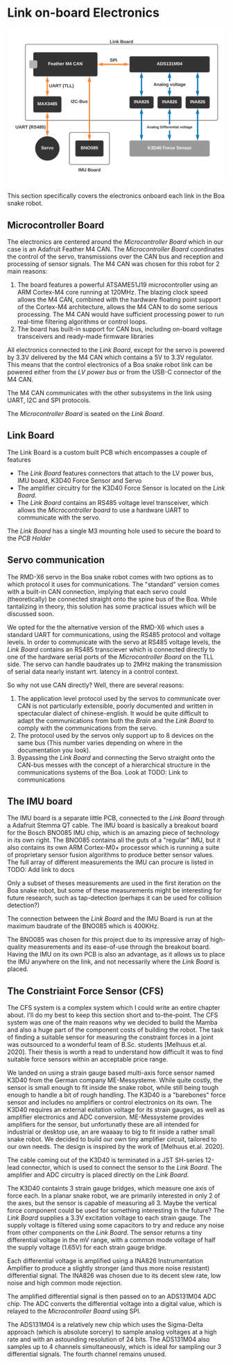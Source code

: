 # Link on-board Electronics

![Electronics overview](static/electronics.png)

This section specifically covers the electronics onboard each link in the Boa snake robot. 


## Microcontroller Board
The electronics are centered around the _Microcontroller Board_ which in our case is an Adafruit Feather M4 CAN. The _Microcontroller Board_ coordinates the control of the servo, transmissions over the CAN bus and reception and processing of sensor signals. The M4 CAN was chosen for this robot for 2 main reasons:

1. The board features a powerful ATSAME51J19 microcontroller using an ARM Cortex-M4 core running at 120MHz. The blazing clock speed allows the M4 CAN, combined with the hardware floating point support of the Cortex-M4 architecture, allows the M4 CAN to do some serious processing. The M4 CAN would have sufficient processing power to run real-time filtering algorithms or control loops.
2. The board has built-in support for CAN bus, including on-board voltage transceivers and ready-made firmware libraries 

All electronics connected to the _Link Board_, except for the servo is powered by 3.3V delivered by the M4 CAN which contains a 5V to 3.3V regulator. This means that the control electronics of a Boa snake robot link can be powered either from the _LV power bus_ or from the USB-C connector of the M4 CAN. 

The M4 CAN communicates with the other subsystems in the link using UART, I2C and SPI protocols.

The _Microcontroller Board_ is seated on the _Link Board_.


## Link Board
The Link Board is a custom built PCB which encompasses a couple of features

- The _Link Board_ features connectors that attach to the LV power bus, IMU board, K3D40 Force Sensor and Servo 
- The amplifier circuitry for the K3D40 Force Sensor is located on the _Link Board_.
- The _Link Board_ contains an RS485 voltage level transceiver, which allows the _Microcontroller board_ to use a hardware UART to communicate with the servo.  

The _Link Board_ has a single M3 mounting hole used to secure the board to the _PCB Holder_


## Servo communication
The RMD-X6 servo in the Boa snake robot comes with two options as to which protocol it uses for communications. The "standard" version comes with a built-in CAN connection, implying that each servo could (theoretically) be connected straight onto the spine bus of the Boa. While tantalizing in theory, this solution has some practical issues which will be discussed soon.

We opted for the the alternative version of the RMD-X6 which uses a standard UART for communications, using the RS485 protocol and voltage levels. In order to communicate with the servo at RS485 voltage levels, the _Link Board_ contains an RS485 transciever which is connected directly to one of the hardware serial ports of the _Microcontroller Board_ on the TLL side. The servo can handle baudrates up to 2MHz making the transmission of serial data nearly instant wrt. latency in a control context.

So why not use CAN directly? Well, there are several reasons:

1. The application level protocol used by the servos to communicate over CAN is not particularly extensible, poorly documented and written in spectacular dialect of chinese-english. It would be quite difficult to adapt the communications from both the _Brain_ and the _Link Board_ to comply with the communications from the servo.
2. The protocol used by the servos only support up to 8 devices on the same bus (This number varies depending on where in the documentation you look).
3. Bypassing the _Link Board_ and connecting the Servo straight onto the CAN-bus messes with the concept of a hierarchical structure in the communications systems of the Boa. Look at TODO: Link to communications


## The IMU board
The IMU board is a separate little PCB, connected to the _Link Board_ through a Adafruit Stemma QT cable. The IMU board is basically a breakout board for the Bosch BNO085 IMU chip, which is an amazing piece of technology in its own right. The BNO085 contains all the guts of a "regular" IMU, but it also contains its own ARM Cortex-M0+ processor which is running a suite of proprietary sensor fusion algorithms to produce better sensor values. The full array of different measurements the IMU can procure is listed in TODO: Add link to docs 

Only a subset of theses measurements are used in the first iteration on the Boa snake robot, but some of these measurements might be interesting for future research, such as tap-detection (perhaps it can be used for collision detection?)

The connection between the _Link Board_ and the IMU Board is run at the maximum baudrate of the BNO085 which is 400KHz.

The BNO085 was chosen for this project due to its impressive array of high-quality measurements and its ease-of-use through the breakout board. Having the IMU on its own PCB is also an advantage, as it allows us to place the IMU anywhere on the link, and not necessarily where the _Link Board_ is placed. 


## The Constriaint Force Sensor (CFS) 
The CFS system is a complex system which I could write an entire chapter about. I'll do my best to keep this section short and to-the-point. The CFS system was one of the main reasons why we decided to build the Mamba and also a huge part of the component costs of building the robot. The task of finding a suitable sensor for measuring the constraint forces in a joint was outsourced to a wonderful team of B.Sc. students [Melhuus et.al. 2020]. Their thesis is worth a read to understand how difficult it was to find suitable force sensors within an acceptable price range.

We landed on using a strain gauge based multi-axis force sensor named K3D40 from the German company ME-Messysteme. While quite costly, the sensor is small enough to fit inside the snake robot, while still being tough enough to handle a bit of rough handling. The K3D40 is a "barebones" force sensor and includes no amplifiers or control electronics on its own. The K3D40 requires an external exitation voltage for its strain gauges, as well as amplifier electronics and ADC conversion. ME-Messysteme provides amplifiers for the sensor, but unfortunatly these are all intended for industrial or desktop use, an are waaaay to big to fit inside a rather small snake robot. We decided to build our own tiny amplifier circuit, tailored to our own needs. The design is inspired by the work of [Melhuus et.al. 2020]. 

The cable coming out of the K3D40 is terminated in a JST SH-series 12-lead connector, which is used to connect the sensor to the _Link Board_. The amplifier and ADC circuitry is placed directly on the _Link Board_.

The K3D40 containts 3 strain gauge bridges, which measure one axis of force each. In a planar snake robot, we are primarily interested in only 2 of the axes, but the sensor is capable of measuring all 3. Maybe the vertical force component could be used for something interesting in the future? The _Link Board_ supplies a 3.3V excitation voltage to each strain gauge. The supply voltage is filtered using some capacitors to try and reduce any noise from other components on the _Link Board_. The sensor returns a tiny differential voltage in the mV range, with a common mode voltage of half the supply voltage (1.65V) for each strain gauge bridge. 

Each differential voltage is amplified using a INA826 Instrumentation Amplifier to produce a slightly stronger (and thus more noise resistant) differential signal. The INA826 was chosen due to its decent slew rate, low noise and high common mode rejection. 

The amplified differential signal is then passed on to an ADS131M04 ADC chip. The ADC converts the differential voltage into a digital value, which is relayed to the _Microcontroller Board_ using SPI.

The ADS131M04 is a relatively new chip which uses the Sigma-Delta approach (which is absolute sorcery) to sample analog voltages at a high rate and with an astounding resolution of 24 bits. The ADS131M04 also samples up to 4 channels simultaneously, which is ideal for sampling our 3 differential signals. The fourth channel remains unused.